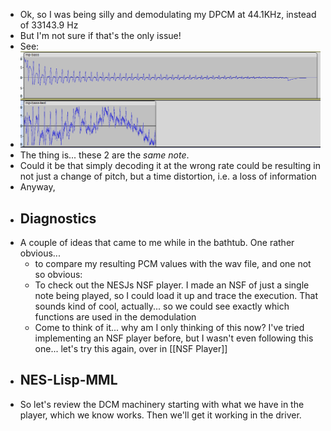 - Ok, so I was being silly and demodulating my DPCM at 44.1KHz, instead of 33143.9 Hz
- But I'm not sure if that's the only issue!
- See:
- ![image.png](../assets/image_1707011695162_0.png)
- The thing is... these 2 are the *same note*.
- Could it be that simply decoding it at the wrong rate could be resulting in not just a change of pitch, but a time distortion, i.e. a loss of information
- Anyway,
- ## Diagnostics
- A couple of ideas that came to me while in the bathtub. One rather obvious...
	- to compare my resulting PCM values with the wav file, and one not so obvious:
	- To check out the NESJs NSF player. I made an NSF of just a single note being played, so I could load it up and trace the execution. That sounds kind of cool, actually... so we could see exactly which functions are used in the demodulation
	- Come to think of it... why am I only thinking of this now? I've tried implementing an NSF player before, but I wasn't even following this one... let's try this again, over in [[NSF Player]]
- ## NES-Lisp-MML
- So let's review the DCM machinery starting with what we have in the player, which we know works. Then we'll get it working in the driver.